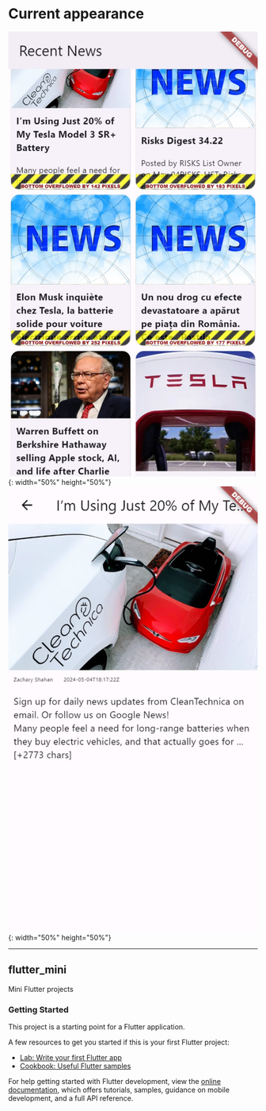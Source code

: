 # Current appearance
![img_1.png](img_1.png){: width="50%" height="50%"} ![img_2.png](img_2.png){: width="50%" height="50%"}

-------

## flutter_mini

Mini Flutter projects

### Getting Started

This project is a starting point for a Flutter application.

A few resources to get you started if this is your first Flutter project:

- [Lab: Write your first Flutter app](https://docs.flutter.dev/get-started/codelab)
- [Cookbook: Useful Flutter samples](https://docs.flutter.dev/cookbook)

For help getting started with Flutter development, view the
[online documentation](https://docs.flutter.dev/), which offers tutorials,
samples, guidance on mobile development, and a full API reference.
